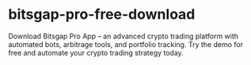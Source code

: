 # bitsgap-pro-free-download
Download Bitsgap Pro App – an advanced crypto trading platform with automated bots, arbitrage tools, and portfolio tracking. Try the demo for free and automate your crypto trading strategy today.
